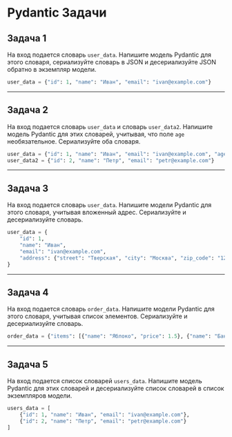 # Pydantic Задачи

## Задача 1
На вход подается словарь `user_data`.
Напишите модель Pydantic для этого словаря, сериализуйте словарь в JSON и десериализуйте JSON обратно в экземпляр модели.

```python
user_data = {"id": 1, "name": "Иван", "email": "ivan@example.com"}
```

---

## Задача 2
На вход подается словарь `user_data` и словарь `user_data2`.
Напишите модель Pydantic для этих словарей, учитывая, что поле `age` необязательное.
Сериализуйте оба словаря.

```python
user_data = {"id": 1, "name": "Иван", "email": "ivan@example.com", "age": 30}
user_data2 = {"id": 2, "name": "Петр", "email": "petr@example.com"}
```

---

## Задача 3
На вход подается словарь `user_data`.
Напишите модели Pydantic для этого словаря, учитывая вложенный адрес.
Сериализуйте и десериализуйте словарь.

```python
user_data = {
    "id": 1,
    "name": "Иван",
    "email": "ivan@example.com",
    "address": {"street": "Тверская", "city": "Москва", "zip_code": "123456"}
}
```

---

## Задача 4
На вход подается словарь `order_data`.
Напишите модели Pydantic для этого словаря, учитывая список элементов.
Сериализуйте и десериализуйте словарь.

```python
order_data = {"items": [{"name": "Яблоко", "price": 1.5}, {"name": "Банан", "price": 2.0}]}
```

---

## Задача 5
На вход подается список словарей `users_data`.
Напишите модель Pydantic для этих словарей и десериализуйте список словарей в список экземпляров модели.

```python
users_data = [
    {"id": 1, "name": "Иван", "email": "ivan@example.com"},
    {"id": 2, "name": "Петр", "email": "petr@example.com"}
]
```

